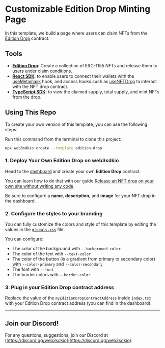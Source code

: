 # Customizable Edition Drop Minting Page

In this template, we build a page where users can claim NFTs from the [Edition Drop](https://portal.web3sdk.io/pre-built-contracts/edition-drop) contract.

## Tools

- [**Edition Drop**](https://portal.web3sdk.io/pre-built-contracts/edition-drop): Create a collection of ERC-1155 NFTs and release them to users under [claim conditions](https://portal.web3sdk.io/pre-built-contracts/edition-drop#minting--claiming-nfts).
- [**React SDK**](https://docs.web3sdk.io/react): to enable users to connect their wallets with the [useMetamask](https://portal.web3sdk.io/react/react.usemetamask) hook, and access hooks such as [useNFTDrop](https://portal.web3sdk.io/react/react.usenftdrop) to interact with the NFT drop contract.
- [**TypeScript SDK**](https://docs.web3sdk.io/typescript): to view the claimed supply, total supply, and mint NFTs from the drop.

## Using This Repo

To create your own version of this template, you can use the following steps:

Run this command from the terminal to clone this project:

```bash
npx web3sdkio create --template edition-drop
```

### 1. Deploy Your Own Edition Drop on web3sdkio

Head to the [dashboard](https://web3sdk.io/dashboard) and create your own **Edition Drop** contract.

You can learn how to do that with our guide [Release an NFT drop on your own site without writing any code](https://portal.web3sdk.io/guides/release-an-nft-drop-with-no-code#create-a-drop-contract).

Be sure to configure a **name**, **description**, and **image** for your NFT drop in the dashboard.

### 2. Configure the styles to your branding

You can fully customize the colors and style of this template by editing the values in the [`globals.css`](/styles/globals.css) file.

You can configure:

- The color of the background with `--background-color`
- The color of the text with `--text-color`
- The color of the button (is a gradient from primary to secondary color) with `--color-primary` and `--color-secondary`
- The font with `--font`
- The border colors with `--border-color`

### 3. Plug in your Edition Drop contract address

Replace the value of the `myEditionDropContractAddress` inside [`index.tsx`](/pages/index.tsx) with your Edition Drop contract address (you can find in the dashboard).

---

## Join our Discord!

For any questions, suggestions, join our Discord at [https://discord.gg/web3sdkio](https://discord.gg/web3sdkio).
